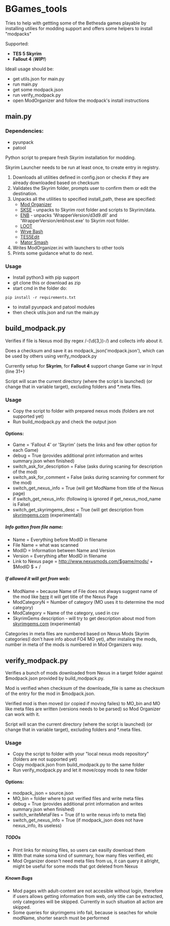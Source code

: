# BGames_tools

Tries to help with gettting some of the Bethesda games playable by installing utilies for modding support and offers some helpers to install "modpacks"

Supported:
* **TES 5 Skyrim**
* **Fallout 4** (***WIP!***)

Ideall usage should be:
* get utils.json for main.py
* run main.py
* get some modpack.json
* run verify_modpack.py
* open ModOrganizer and follow the modpack's install instructions


## main.py

### Dependencies:
- pyunpack
- patool

Python script to prepare fresh Skyrim installation for modding.

Skyrim Launcher needs to be run at least once, to create entry in registry.

1. Downloads all utilities defined in config.json or checks if they are already downloaded based on checksum
2. Validates the Skyrim folder, prompts user to confirm them or edit the destination.
3. Unpacks all the utilities to specified install_path, these are specified:
	- [Mod Organizer](http://www.nexusmods.com/skyrim/mods/1334/)
	- [SKSE](http://skse.silverlock.org) - unpacks to Skyrim root folder and scripts to Skyrim/data.
	- [ENB](http://enbdev.com/download_mod_tesskyrim.html) - unpacks 'WrapperVersion/d3d9.dll' and 'WrapperVersion/enbhost.exe' to Skyrim root folder.
	- [LOOT](https://loot.github.io/)
	- [Wrye Bash](http://www.nexusmods.com/skyrim/mods/1840/)
	- [TES5Edit](http://www.nexusmods.com/skyrim/mods/25859/)
	- [Mator Smash](https://github.com/matortheeternal/smash/releases)
4. Writes ModOrganizer.ini with launchers to other tools
5. Prints some guidance what to do next.

### Usage
* Install python3 with pip support
* git clone this or download as zip
* start cmd in the folder do:
```
pip install -r requirements.txt
```
* to install pyunpack and patool modules
* then check utils.json and run the main.py

## build_modpack.py
Verifies if file is Nexus mod (by regex /\-(\d{3,})\-/) and collects info about it.

Does a checksum and save it as modpack_json('modpack.json'), which can be used by others using verify_modpack.py

Currently setup for **Skyrim**, for **Fallout 4** support change Game var in Input (line 31+)

Script will scan the current directory (where the script is launched) (or change that in variable target), excluding folders and *.meta files.

### Usage
* Copy the script to folder with prepared nexus mods (folders are not supported yet)
* Run build_modpack.py and check the output json

#### Options:
 - Game = 'Fallout 4' or 'Skyrim' (sets the links and few other option for each Game)
 - debug = True (provides additional print information and writes summary.json when finished)
 - switch_ask_for_description = False (asks during scaning for description of the mod)
 - switch_ask_for_comment = False (asks during scanning for comment for the mod)
 - switch_get_nexus_info = True (will get ModName from title of the Nexus page)
 - if switch_get_nexus_info: (following is ignored if get_nexus_mod_name is False)
  - switch_get_skyrimgems_desc = True (will get description from [skyrimgems.com](http://skyrimgems.com/) (experimental))


##### Info gotten from file name:
  - Name = Everything before ModID in filename
  - File Name = what was scanned
  - ModID = Information between Name and Version
  - Version = Everything after ModID in filename
  - Link to Nexus page = http://www.nexusmods.com/$game/mods/ + $ModID $ + /

##### If allowed it will get from web:
  - ModName = because Name of File does not always suggest name of the mod like [here](http://www.nexusmods.com/skyrim/mods/30947) it will get title of the Nexus Page
  - ModCategoryN = Number of category (MO uses it to determine the mod category)
  - ModCategory = Name of the category, used in csv
  - SkyrimGems description - will try to get description about mod from [skyrimgems.com](http://skyrimgems.com/) (experimental)
  
  Categories in meta files are numbered based on Nexus Mods Skyrim categories(I don't have info about FO4 MO yet), after instaling the mods, number in meta of the mods is numbered in Mod Organizers way.

## verify_modpack.py

Verifies a bunch of mods downloaded from Nexus in a target folder against $modpack.json provided by build_modpack.py.

Mod is verified when checksum of the downloade_file is same as checksum of the entry for the mod in $modpack.json.

Verified mod is then moved (or copied if moving failes) to MO_bin and MO like meta files are written (versions needs to be parsed) so Mod Organizer can work with it.

Script will scan the current directory (where the script is launched) (or change that in variable target), excluding folders and *.meta files.

### Usage
* Copy the script to folder with your "local nexus mods repository" (folders are not supported yet)
* Copy modpack.json from build_modpack.py to the same folder
* Run verify_modpack.py and let it move/copy mods to new folder

#### Options:
 - modpack_json = source.json
 - MO_bin = folder where to put verified files and write meta files
 - debug = True (provides additional print information and writes summary.json when finished)
 - switch_writeMetaFiles = True (if to write nexus info to meta file)
 - switch_get_nexus_info = True (if modpack_json does not have nexus_info, its useless) 
 
##### TODOs
  - Print links for missing files, so users can easilly download them
  - With that make soma kind of summary, how many files verified, etc
  - Mod Organizer doesn't need meta files from us, it can query it allright, might be useful for some mods that got deleted from Nexus


##### Known Bugs
  - Mod pages with adult-content are not accesible without login, therefore if users allows getting information from web, only title can be extracted, only categories will be skipped. Currently in such situation all action are skipped.
  - Some queries for skyrimgems info fail, because is seaches for whole modName, shorter search must be performed